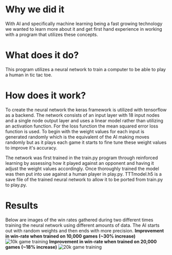 # Why we did it
With AI and specifically machine learning being a fast growing technology we wanted to learn more about it and get first hand experience in working with a program that utilizes these concepts.
# What does it do?
This program utilizes a neural network to train a computer to be able to play a human in tic tac toe.
# How does it work?
To create the neural network the keras framework is utilized with tensorflow as a backend. The network consists of an input layer with 18 input nodes and a single node output layer and uses a linear model rather than utilizing an activation function. For the loss function the mean squared error loss function is used. To begin with the weight values for each input is generated randomly which is the equivalent of the AI making moves randomly but as it plays each game it starts to fine tune these weight values to improve it's accuracy.

The network was first trained in the train.py program through reinforced learning by assessing how it played against an opponent and having it adjust the weight values accordingly. Once thoroughly trained the model was then put into use against a human player in play.py. TTTmodel.h5 is a save file of the trained neural network to allow it to be ported from train.py to play.py.
# Results
Below are images of the win rates gathered during two different times training the neural network using different amounts of data. The AI starts out with random weights and then ends with more precision.
**Improvement in win-rate when trained on 10,000 games (~30% increase)**
![10k game training](https://i.gyazo.com/119678b3fdfa606144988e8cc6bee205.png)
**Improvement in win-rate when trained on 20,000 games (~18% increase)**
![20k game training](https://i.gyazo.com/69e716c22038b7b32929072da2ccec98.jpg)
